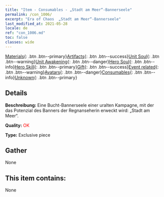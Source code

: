 ```yaml
---
title: "Item - Consumables - „Stadt am Meer“-Bannerseele"
permalink: /con_1006/
excerpt: "Era of Chaos  „Stadt am Meer“-Bannerseele"
last_modified_at: 2021-05-28
locale: de
ref: "con_1006.md"
toc: false
classes: wide
---
```

 [Materials](/ItemsDE/){: .btn .btn--primary}[Artifacts](/ItemsDE/Artifacts/){: .btn .btn--success}[Unit Soul](/ItemsDE/UnitSoul/){: .btn .btn--warning}[Unit Awakening](/ItemsDE/UnitAwakening/){: .btn .btn--danger}[Hero Soul](/ItemsDE/HeroSoul/){: .btn .btn--info}[Hero Skill](/ItemsDE/HeroSkill/){: .btn .btn--primary}[Gift](/ItemsDE/Gift/){: .btn .btn--success}[Event related](/ItemsDE/Events/){: .btn .btn--warning}[Avatars](/ItemsDE/Avatars/){: .btn .btn--danger}[Consumables](/ItemsDE/Consumables/){: .btn .btn--info}[Unknown](/ItemsDE/Unknown/){: .btn .btn--primary}

## Details
 **Beschreibung:** Eine Bucht-Bannerseele einer uralten Kampagne, mit der das Potenzial des Banners der Regnanseherin erweckt wird: „Stadt am Meer“.

 **Quality:** <span style="color: #FF0000">OK</span>

 **Type:** Exclusive piece

## Gather

  None

## This item contains:

  None


